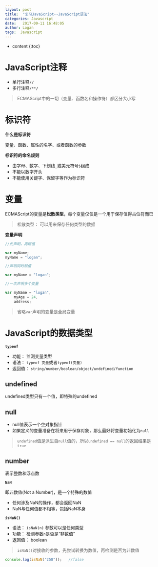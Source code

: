 ```yaml
---
layout: post
title:  "复习JavaScript--JavaScript语法"
categories: Javascript
date:   2017-09-11 16:48:05
author: Logan
tags:  Javascript
---
```


* content
{:toc}

# JavaScript注释

- 单行注释`//`
- 多行注释`/**/`

> ECMAScript中的一切（变量、函数名和操作符）都区分大小写

# 标识符

**什么是标识符**

变量、函数、属性的名字、或者函数的参数

**标识符的命名规则**

- 由字母、数字、下划线`_`或美元符号`$`组成
- 不能以数字开头
- 不能使用关键字、保留字等作为标识符

# 变量

ECMAScript的变量是**松散类型**，每个变量仅仅是一个用于保存值得占位符而已

> 松散类型： 可以用来保存任何类型的数据

**变量声明**

```js
//先声明，再赋值

var myName;
myName = "logan";

//声明同时赋值

var myName = "logan";

//一次声明多个变量

var myName = "logan",
	myAge = 24,
	address;
```

> 省略`var`声明的变量是全局变量

# JavaScript的数据类型

**`typeof`**

- 功能： 监测变量类型
- 语法： `typeof 变量`或者`typeof(变量)`
- 返回值： `string/number/boolean/object/undefined/function`

## undefined

undefined类型只有一个值，即特殊的undefined

## null

- null值表示一个空对象指针
- 如果定义的变量准备在将来用于保存对象，那么最好将变量初始化为`null`

> `undefined`值是派生自`null`值的，所以`undefined == null`的返回结果是`true`

## number

表示整数和浮点数

**`NaN`**

即非数值(Not a Number)，是一个特殊的数值

- 任何涉及NaN的操作，都会返回NaN
- NaN与任何值都不相等，包括NaN本身

**`isNaN()`**

- 语法： `isNaN(n)` 参数可以是任何类型
- 功能： 检测参数`n`是否是“非数值”
- 返回值： boolean

> `isNaN()`对接收的参数，先尝试转换为数值，再检测是否为非数值

```js
console.log(isNaN("258"));   //false
```
